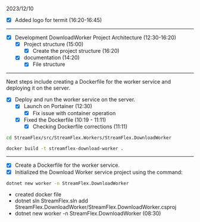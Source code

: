 ﻿2023/12/10

- [x] Added logo for termit (16:20-16:45)
---
- [x] Development DownloadWorker Project Architecture (12:30-16:20)
  - [x] Project structure (15:00)
    - [x] Create the project structure (16:20)
  - [x] documentation (14:20)
    - [x] File structure
---
Next steps include creating a Dockerfile for the worker service and deploying it on the server.
- [x] Deploy and run the worker service on the server.
  - [x] Launch on Portainer (12:30)
    - [x] Fix issue with container operation
  - [x] Fixed the Dockerfile (10:19 - 11:11)
    - [x] Checking Dockerfile corrections (11:11)
```bash
cd StreamFlex/src/StreamFlex.Workers/StreamFlex.DownloadWorker
```

```bash
docker build -t streamflex-download-worker .
```
---
- [x] Create a Dockerfile for the worker service.
- [x] Initialized the Download Worker service project using the command:
```bash
dotnet new worker -n StreamFlex.DownloadWorker
```

+ created docker file
+ dotnet sln StreamFlex.sln add StreamFlex.DownloadWorker/StreamFlex.DownloadWorker.csproj
+ dotnet new worker -n StreamFlex.DownloadWorker (08:30)
